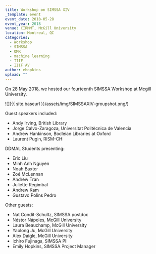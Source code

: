 ```yaml
---
title: Workshop on SIMSSA XIV
_template: event
event_date: 2018-05-28
event_year: 2018
venue: CIRMMT, McGill University
location: Montreal, QC
categories:
  - Workshop
  - SIMSSA
  - OMR
  - machine learning
  - IIIF
  - IIIF AV
author: ehopkins
upload: ""
---
```


On 28 May 2018, we hosted our fourteenth SIMSSA Workshop at Mcgill University.

![]({{ site.baseurl }}/assets/img/SIMSSAXIV-groupshot.png/)

Guest speakers included:

* Andy Irving, British Library
* Jorge Calvo-Zaragoza, Universitat Politècnica de Valencia
* Andrew Hankinson, Bodleian Libraries at Oxford
* Laurent Pugin, RISM-CH

DDMAL Students presenting:

* Eric Liu
* Minh Anh Nguyen
* Noah Baxter
* Zoé McLennan
* Andrew Tran
* Juliette Regimbal
* Andrew Kam
* Gustavo Polins Pedro

Other guests:

* Nat Condit-Schultz, SIMSSA postdoc
* Néstor Nápoles, McGill University
* Laura Beauchamp, McGill University
* Yaolong Ju, McGill University
* Alex Daigle, McGill University
* Ichiro Fujinaga, SIMSSA PI
* Emily Hopkins, SIMSSA Project Manager
